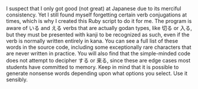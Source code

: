 I suspect that I only got good (not great) at Japanese due to its merciful consistency. Yet I still found myself forgetting certain verb conjugations at times, which is why I created this Ruby script to do it for me. The program is aware of いる and える verbs that are actually godan types, like 切る or 入る, but they must be presented with kanji to be recognized as such, even if the verb is normally written entirely in kana. You can see a full list of these words in the source code, including some exceptionally rare characters that are never written in practice. You will also find that the simple-minded code does not attempt to decipher する or 来る, since these are edge cases most students have committed to memory. Keep in mind that it is possible to generate nonsense words depending upon what options you select. Use it sensibly.
